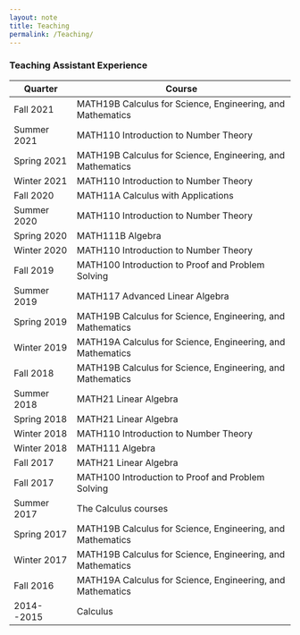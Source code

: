 ```yaml
---
layout: note
title: Teaching
permalink: /Teaching/
---
```


### Teaching Assistant Experience
 | Quarter  | Course |
 | ------------- | ------------- |
 | Fall 2021 | MATH19B Calculus for Science, Engineering, and Mathematics | 
 | Summer 2021 | MATH110 Introduction to Number Theory | 
 | Spring 2021 | MATH19B Calculus for Science, Engineering, and Mathematics | 
 | Winter 2021 | MATH110 Introduction to Number Theory | 
 | Fall 2020 | MATH11A Calculus with Applications | 
 | Summer 2020 | MATH110 Introduction to Number Theory | 
 | Spring 2020 | MATH111B Algebra | 
 | Winter 2020 | MATH110 Introduction to Number Theory | 
 | Fall 2019 | MATH100 Introduction to Proof and Problem Solving | 
 | Summer 2019 | MATH117 Advanced Linear Algebra | 
 | Spring 2019 | MATH19B Calculus for Science, Engineering, and Mathematics | 
 | Winter 2019 | MATH19A Calculus for Science, Engineering, and Mathematics | 
 | Fall 2018 | MATH19B Calculus for Science, Engineering, and Mathematics | 
 | Summer 2018 | MATH21 Linear Algebra | 
 | Spring 2018 | MATH21 Linear Algebra | 
 | Winter 2018 | MATH110 Introduction to Number Theory | 
 | Winter 2018 | MATH111 Algebra | 
 | Fall 2017 | MATH21 Linear Algebra | 
 | Fall 2017 | MATH100 Introduction to Proof and Problem Solving | 
 | Summer 2017 | The Calculus courses | 
 | Spring 2017 | MATH19B Calculus for Science, Engineering, and Mathematics | 
 | Winter 2017 | MATH19B Calculus for Science, Engineering, and Mathematics | 
 | Fall 2016 | MATH19A Calculus for Science, Engineering, and Mathematics | 
 | 2014--2015 | Calculus | 
